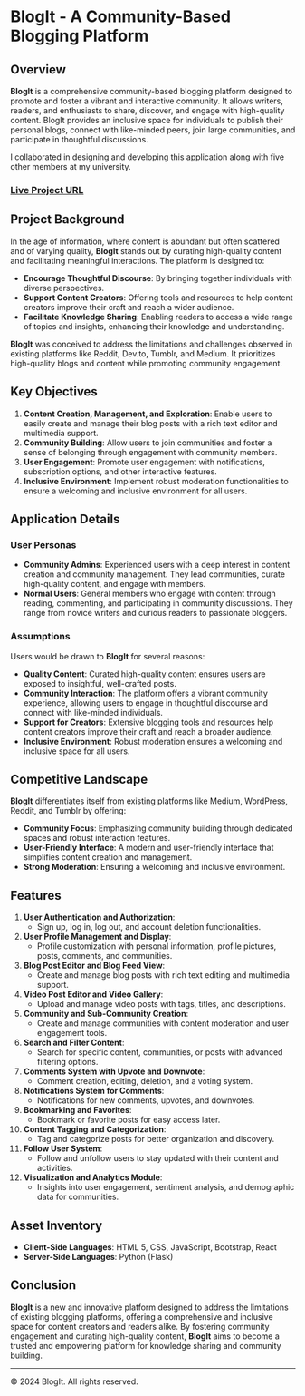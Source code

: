 # BlogIt - A Community-Based Blogging Platform

## Overview

**BlogIt** is a comprehensive community-based blogging platform designed to promote and foster a vibrant and interactive community. It allows writers, readers, and enthusiasts to share, discover, and engage with high-quality content. BlogIt provides an inclusive space for individuals to publish their personal blogs, connect with like-minded peers, join large communities, and participate in thoughtful discussions.

I collaborated in designing and developing this application along with five other members at my university.

### [Live Project URL](https://grp12-blogit.netlify.app/)

## Project Background

In the age of information, where content is abundant but often scattered and of varying quality, **BlogIt** stands out by curating high-quality content and facilitating meaningful interactions. The platform is designed to:

- **Encourage Thoughtful Discourse**: By bringing together individuals with diverse perspectives.
- **Support Content Creators**: Offering tools and resources to help content creators improve their craft and reach a wider audience.
- **Facilitate Knowledge Sharing**: Enabling readers to access a wide range of topics and insights, enhancing their knowledge and understanding.

**BlogIt** was conceived to address the limitations and challenges observed in existing platforms like Reddit, Dev.to, Tumblr, and Medium. It prioritizes high-quality blogs and content while promoting community engagement.

## Key Objectives

1. **Content Creation, Management, and Exploration**: Enable users to easily create and manage their blog posts with a rich text editor and multimedia support.
2. **Community Building**: Allow users to join communities and foster a sense of belonging through engagement with community members.
3. **User Engagement**: Promote user engagement with notifications, subscription options, and other interactive features.
4. **Inclusive Environment**: Implement robust moderation functionalities to ensure a welcoming and inclusive environment for all users.

## Application Details

### User Personas

- **Community Admins**: Experienced users with a deep interest in content creation and community management. They lead communities, curate high-quality content, and engage with members.
- **Normal Users**: General members who engage with content through reading, commenting, and participating in community discussions. They range from novice writers and curious readers to passionate bloggers.

### Assumptions

Users would be drawn to **BlogIt** for several reasons:

- **Quality Content**: Curated high-quality content ensures users are exposed to insightful, well-crafted posts.
- **Community Interaction**: The platform offers a vibrant community experience, allowing users to engage in thoughtful discourse and connect with like-minded individuals.
- **Support for Creators**: Extensive blogging tools and resources help content creators improve their craft and reach a broader audience.
- **Inclusive Environment**: Robust moderation ensures a welcoming and inclusive space for all users.

## Competitive Landscape

**BlogIt** differentiates itself from existing platforms like Medium, WordPress, Reddit, and Tumblr by offering:

- **Community Focus**: Emphasizing community building through dedicated spaces and robust interaction features.
- **User-Friendly Interface**: A modern and user-friendly interface that simplifies content creation and management.
- **Strong Moderation**: Ensuring a welcoming and inclusive environment.

## Features

1. **User Authentication and Authorization**:
   - Sign up, log in, log out, and account deletion functionalities.
2. **User Profile Management and Display**:
   - Profile customization with personal information, profile pictures, posts, comments, and communities.
3. **Blog Post Editor and Blog Feed View**:
   - Create and manage blog posts with rich text editing and multimedia support.
4. **Video Post Editor and Video Gallery**:
   - Upload and manage video posts with tags, titles, and descriptions.
5. **Community and Sub-Community Creation**:
   - Create and manage communities with content moderation and user engagement tools.
6. **Search and Filter Content**:
   - Search for specific content, communities, or posts with advanced filtering options.
7. **Comments System with Upvote and Downvote**:
   - Comment creation, editing, deletion, and a voting system.
8. **Notifications System for Comments**:
   - Notifications for new comments, upvotes, and downvotes.
9. **Bookmarking and Favorites**:
   - Bookmark or favorite posts for easy access later.
10. **Content Tagging and Categorization**:
    - Tag and categorize posts for better organization and discovery.
11. **Follow User System**:
    - Follow and unfollow users to stay updated with their content and activities.
12. **Visualization and Analytics Module**:
    - Insights into user engagement, sentiment analysis, and demographic data for communities.

## Asset Inventory

- **Client-Side Languages**: HTML 5, CSS, JavaScript, Bootstrap, React
- **Server-Side Languages**: Python (Flask)

## Conclusion

**BlogIt** is a new and innovative platform designed to address the limitations of existing blogging platforms, offering a comprehensive and inclusive space for content creators and readers alike. By fostering community engagement and curating high-quality content, **BlogIt** aims to become a trusted and empowering platform for knowledge sharing and community building.

---

© 2024 BlogIt. All rights reserved.
